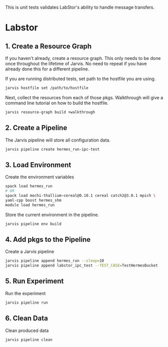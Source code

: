 
This is unit tests validates LabStor's ability to handle message transfers.

# Labstor

## 1. Create a Resource Graph

If you haven't already, create a resource graph. This only needs to be done
once throughout the lifetime of Jarvis. No need to repeat if you have already
done this for a different pipeline.

If you are running distributed tests, set path to the hostfile you are  using.
```bash
jarvis hostfile set /path/to/hostfile
```

Next, collect the resources from each of those pkgs. Walkthrough will give
a command line tutorial on how to build the hostfile.
```bash
jarvis resource-graph build +walkthrough
```

## 2. Create a Pipeline

The Jarvis pipeline will store all configuration data.
```bash
jarvis pipeline create hermes_run-ipc-test
```

## 3. Load Environment

Create the environment variables
```bash
spack load hermes_run
# OR 
spack load mochi-thallium~cereal@0.10.1 cereal catch2@3.0.1 mpich \
yaml-cpp boost hermes_shm
module load hermes_run
```````````

Store the current environment in the pipeline.
```bash
jarvis pipeline env build
```

## 4. Add pkgs to the Pipeline

Create a Jarvis pipeline
```bash
jarvis pipeline append hermes_run --sleep=10
jarvis pipeline append labstor_ipc_test --TEST_CASE=TestHermesBucket
```

## 5. Run Experiment

Run the experiment
```bash
jarvis pipeline run
```

## 6. Clean Data

Clean produced data
```bash
jarvis pipeline clean
```